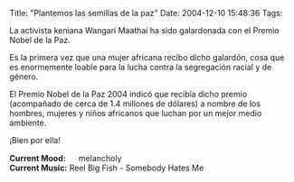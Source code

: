 Title: "Plantemos las semillas de la paz"
Date: 2004-12-10 15:48:36
Tags: 

<p>La activista keniana Wangari Maathai ha sido galardonada con el Premio Nobel de la Paz.</p>

<p>Es la primera vez que una mujer africana recibo dicho galardón, cosa que es enormemente loable para la lucha contra la segregación racial y de género.</p>

<p>El Premio Nobel de la Paz 2004 indicó que recibía dicho premio (acompañado de cerca de 1.4 millones de dólares) a nombre de los hombres, mujeres y niños africanos que luchan por un mejor medio ambiente.</p>

<p>¡Bien por ella!</p>

<p><strong>Current Mood:</strong> <img width="15" height="15" src="http://stat.livejournal.com/img/mood/growf/smileys/sad.gif"/> melancholy<br/><strong>Current Music:</strong> Reel Big Fish - Somebody Hates Me</p>
